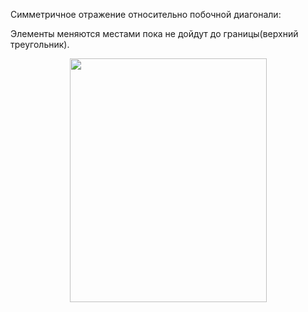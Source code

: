 Симметричное отражение относительно побочной диагонали:

Элементы меняются местами пока не дойдут до границы(верхний треугольник).

<p align="center">
  <img src="https://github.com/Macc0de/C_collection/assets/138070020/6bc6e98e-b956-4ba4-a148-e3a7fbbbd445" height="390" width="315">
</p>

